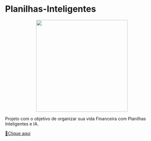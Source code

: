 # Planilhas-Inteligentes

<p align="center">
    <img width="300" src="(Imagem_planilha.webp">
</p>

Projeto com o objetivo de organizar sua vida Financeira com Planilhas Inteligentes e IA.

<a href="[Planilha financeira.xlsx]"> 📕Clique aqui

